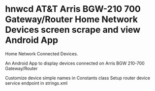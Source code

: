 # hnwcd AT&T Arris BGW-210 700 Gateway/Router Home Network Devices screen scrape and view Android App
Home Network Connected Devices. 

An Android App to display devices connected on Arris BGW 210-700 Gateway/Router

Customize device simple names in Constants class
Setup router device service endpoint in strings.xml

<meta name="google-site-verification" content="oTU0MYK0YgEAeYaPHyLAaOKZpaqMzl93P_PiYj7mtj0" />
